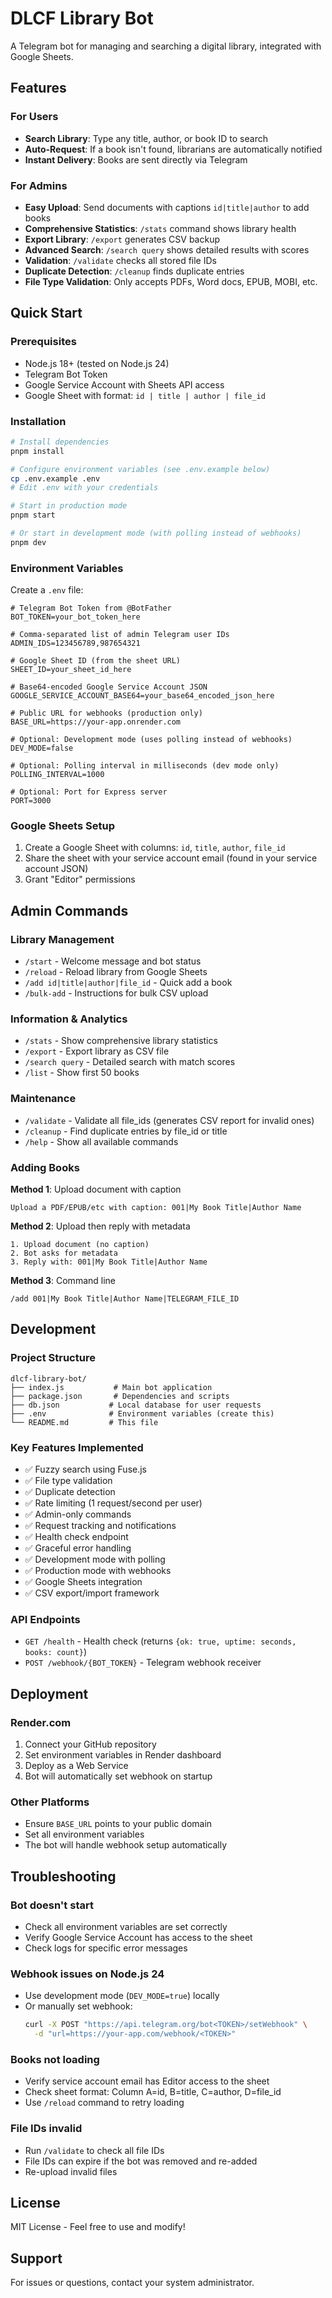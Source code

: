 # DLCF Library Bot

A Telegram bot for managing and searching a digital library, integrated with Google Sheets.

## Features

### For Users
- **Search Library**: Type any title, author, or book ID to search
- **Auto-Request**: If a book isn't found, librarians are automatically notified
- **Instant Delivery**: Books are sent directly via Telegram

### For Admins
- **Easy Upload**: Send documents with captions `id|title|author` to add books
- **Comprehensive Statistics**: `/stats` command shows library health
- **Export Library**: `/export` generates CSV backup
- **Advanced Search**: `/search query` shows detailed results with scores
- **Validation**: `/validate` checks all stored file IDs
- **Duplicate Detection**: `/cleanup` finds duplicate entries
- **File Type Validation**: Only accepts PDFs, Word docs, EPUB, MOBI, etc.

## Quick Start

### Prerequisites
- Node.js 18+ (tested on Node.js 24)
- Telegram Bot Token
- Google Service Account with Sheets API access
- Google Sheet with format: `id | title | author | file_id`

### Installation

```bash
# Install dependencies
pnpm install

# Configure environment variables (see .env.example below)
cp .env.example .env
# Edit .env with your credentials

# Start in production mode
pnpm start

# Or start in development mode (with polling instead of webhooks)
pnpm dev
```

### Environment Variables

Create a `.env` file:

```env
# Telegram Bot Token from @BotFather
BOT_TOKEN=your_bot_token_here

# Comma-separated list of admin Telegram user IDs
ADMIN_IDS=123456789,987654321

# Google Sheet ID (from the sheet URL)
SHEET_ID=your_sheet_id_here

# Base64-encoded Google Service Account JSON
GOOGLE_SERVICE_ACCOUNT_BASE64=your_base64_encoded_json_here

# Public URL for webhooks (production only)
BASE_URL=https://your-app.onrender.com

# Optional: Development mode (uses polling instead of webhooks)
DEV_MODE=false

# Optional: Polling interval in milliseconds (dev mode only)
POLLING_INTERVAL=1000

# Optional: Port for Express server
PORT=3000
```

### Google Sheets Setup

1. Create a Google Sheet with columns: `id`, `title`, `author`, `file_id`
2. Share the sheet with your service account email (found in your service account JSON)
3. Grant "Editor" permissions

## Admin Commands

### Library Management
- `/start` - Welcome message and bot status
- `/reload` - Reload library from Google Sheets
- `/add id|title|author|file_id` - Quick add a book
- `/bulk-add` - Instructions for bulk CSV upload

### Information & Analytics
- `/stats` - Show comprehensive library statistics
- `/export` - Export library as CSV file
- `/search query` - Detailed search with match scores
- `/list` - Show first 50 books

### Maintenance
- `/validate` - Validate all file_ids (generates CSV report for invalid ones)
- `/cleanup` - Find duplicate entries by file_id or title
- `/help` - Show all available commands

### Adding Books

**Method 1**: Upload document with caption
```
Upload a PDF/EPUB/etc with caption: 001|My Book Title|Author Name
```

**Method 2**: Upload then reply with metadata
```
1. Upload document (no caption)
2. Bot asks for metadata
3. Reply with: 001|My Book Title|Author Name
```

**Method 3**: Command line
```
/add 001|My Book Title|Author Name|TELEGRAM_FILE_ID
```

## Development

### Project Structure
```
dlcf-library-bot/
├── index.js           # Main bot application
├── package.json       # Dependencies and scripts
├── db.json           # Local database for user requests
├── .env              # Environment variables (create this)
└── README.md         # This file
```

### Key Features Implemented
- ✅ Fuzzy search using Fuse.js
- ✅ File type validation
- ✅ Duplicate detection
- ✅ Rate limiting (1 request/second per user)
- ✅ Admin-only commands
- ✅ Request tracking and notifications
- ✅ Health check endpoint
- ✅ Graceful error handling
- ✅ Development mode with polling
- ✅ Production mode with webhooks
- ✅ Google Sheets integration
- ✅ CSV export/import framework

### API Endpoints
- `GET /health` - Health check (returns `{ok: true, uptime: seconds, books: count}`)
- `POST /webhook/{BOT_TOKEN}` - Telegram webhook receiver

## Deployment

### Render.com
1. Connect your GitHub repository
2. Set environment variables in Render dashboard
3. Deploy as a Web Service
4. Bot will automatically set webhook on startup

### Other Platforms
- Ensure `BASE_URL` points to your public domain
- Set all environment variables
- The bot will handle webhook setup automatically

## Troubleshooting

### Bot doesn't start
- Check all environment variables are set correctly
- Verify Google Service Account has access to the sheet
- Check logs for specific error messages

### Webhook issues on Node.js 24
- Use development mode (`DEV_MODE=true`) locally
- Or manually set webhook:
  ```bash
  curl -X POST "https://api.telegram.org/bot<TOKEN>/setWebhook" \
    -d "url=https://your-app.com/webhook/<TOKEN>"
  ```

### Books not loading
- Verify service account email has Editor access to the sheet
- Check sheet format: Column A=id, B=title, C=author, D=file_id
- Use `/reload` command to retry loading

### File IDs invalid
- Run `/validate` to check all file IDs
- File IDs can expire if the bot was removed and re-added
- Re-upload invalid files

## License

MIT License - Feel free to use and modify!

## Support

For issues or questions, contact your system administrator.
